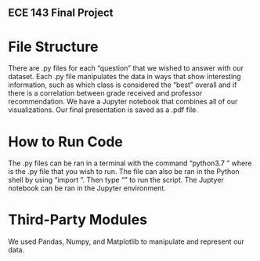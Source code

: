 ## ECE 143 Final Project

# File Structure
There are .py files for each “question” that we wished to answer with our dataset. Each .py file manipulates the data in ways that show interesting information, such as which class is considered the “best” overall and if there is a correlation between grade received and professor recommendation. We have a Jupyter notebook that combines all of our visualizations. Our final presentation is saved as a .pdf file.

# How to Run Code
The .py files can be ran in a terminal with the command “python3.7 <file>” where <file> is the .py file that you wish to run. The file can also be ran in the Python shell by using “import <file>”. Then type “<file>” to run the script. The Juptyer notebook can be ran in the Jupyter environment.

# Third-Party Modules
We used Pandas, Numpy, and Matplotlib to manipulate and represent our data.


